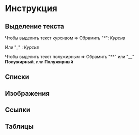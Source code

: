 # Инструкция

## Выделение текста
Чтобы выделить текст курсивом => Обрамить "*": *Курсив*

Или "_" :  _Курсив_

Чтобы выделить текст полужирным => Обрамить "**" или "__"
**Полужирный**, или __Полужирный__

## Списки

## Изображения

## Ссылки

## Таблицы